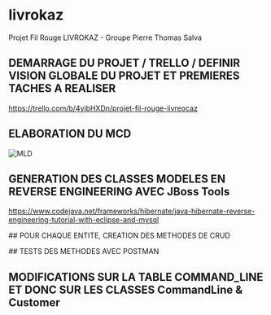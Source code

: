 # livrokaz
Projet Fil Rouge LIVROKAZ - Groupe Pierre Thomas Salva

## DEMARRAGE DU PROJET / TRELLO / DEFINIR VISION GLOBALE DU PROJET ET PREMIERES TACHES A REALISER
https://trello.com/b/4yjbHXDn/projet-fil-rouge-livreocaz

## ELABORATION DU MCD
![MLD](/mld.png "MLD")

## GENERATION DES CLASSES MODELES EN REVERSE ENGINEERING AVEC JBoss Tools
https://www.codejava.net/frameworks/hibernate/java-hibernate-reverse-engineering-tutorial-with-eclipse-and-mysql

## POUR CHAQUE ENTITE, CREATION DES METHODES DE CRUD

## TESTS DES METHODES AVEC POSTMAN

## MODIFICATIONS SUR LA TABLE COMMAND_LINE ET DONC SUR LES CLASSES CommandLine & Customer
